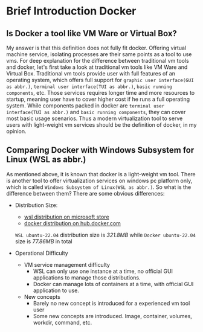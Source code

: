 # Brief Introduction Docker

## Is Docker a tool like VM Ware or Virtual Box?
My answer is that this definition does not fully fit docker. Offering virtual machine service, isolating processes are their same points as a tool to use vms.
For deep explanation for the difference between traditional vm tools and docker, let's first take a look at traditional vm tools like VM Ware and Virtual Box. Traditional vm tools provide user with full features of an operating system, which offers full support for `graphic user interface(GUI as abbr.)`, `terminal user interface(TUI as abbr.)`, `basic running components`, etc. Those services requires longer time and more resources to startup, meaning user have to cover higher cost if he runs a full operating system. While components packed in docker are `terminal user interface(TUI as abbr.)` and `basic running components`, they can cover most basic usage scenarios.
Thus a modern virtualization tool to serve users with light-weight vm services should be the definition of docker, in my opinion.

## Comparing Docker with Windows Subsystem for Linux (WSL as abbr.)
As mentioned above, it is known that docker is a light-weight vm tool. There is another tool to offer virtualization services on windows pc platform only, which is called `Windows Subsystem of Linux(WSL as abbr.)`. So what is the difference between them?
There are some obvious differences:
- Distribution Size:
    - [wsl distribution on microsoft store](https://apps.microsoft.com/detail/9pn20msr04dw?hl=en-US&gl=US)
    - [docker distribution on hub.docker.com](https://hub.docker.com/_/ubuntu)

    `WSL ubuntu-22.04` distribution size is *321.8MB* while `Docker ubuntu-22.04` size is *77.86MB* in total
- Operational Difficulty
    - VM service management difficulty
        - WSL can only use one instance at a time, no official GUI applications to manage those distributions.
        - Docker can manage lots of containers at a time, with official GUI application to use.
    - New concepts
        - Barely no new concept is introduced for a experienced vm tool user
        - Some new concepts are introduced. Image, container, volumes, workdir, command, etc.
